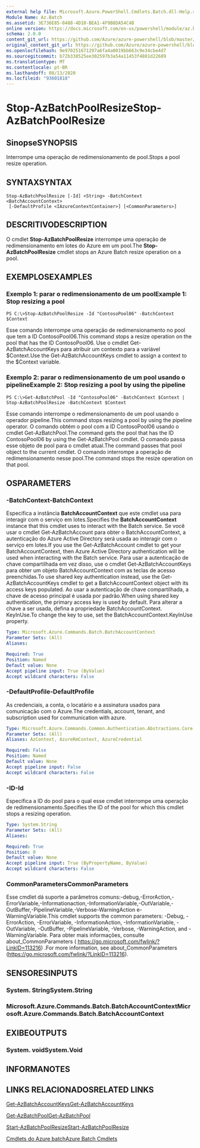 ```yaml
---
external help file: Microsoft.Azure.PowerShell.Cmdlets.Batch.dll-Help.xml
Module Name: Az.Batch
ms.assetid: 3E736E85-0488-4D10-BEA1-4F9B8DA54C4B
online version: https://docs.microsoft.com/en-us/powershell/module/az.batch/stop-azbatchpoolresize
schema: 2.0.0
content_git_url: https://github.com/Azure/azure-powershell/blob/master/src/Batch/Batch/help/Stop-AzBatchPoolResize.md
original_content_git_url: https://github.com/Azure/azure-powershell/blob/master/src/Batch/Batch/help/Stop-AzBatchPoolResize.md
ms.openlocfilehash: 9e970251671297a6fa4a0019bb663c9e34cbe4d7
ms.sourcegitcommit: b72b338525ee302597b3a54a11453f4881d22689
ms.translationtype: MT
ms.contentlocale: pt-BR
ms.lasthandoff: 08/13/2020
ms.locfileid: "93601818"
---
```

# <span data-ttu-id="dab8e-101">Stop-AzBatchPoolResize</span><span class="sxs-lookup"><span data-stu-id="dab8e-101">Stop-AzBatchPoolResize</span></span>

## <span data-ttu-id="dab8e-102">Sinopse</span><span class="sxs-lookup"><span data-stu-id="dab8e-102">SYNOPSIS</span></span>
<span data-ttu-id="dab8e-103">Interrompe uma operação de redimensionamento de pool.</span><span class="sxs-lookup"><span data-stu-id="dab8e-103">Stops a pool resize operation.</span></span>

## <span data-ttu-id="dab8e-104">SYNTAX</span><span class="sxs-lookup"><span data-stu-id="dab8e-104">SYNTAX</span></span>

```
Stop-AzBatchPoolResize [-Id] <String> -BatchContext <BatchAccountContext>
 [-DefaultProfile <IAzureContextContainer>] [<CommonParameters>]
```

## <span data-ttu-id="dab8e-105">DESCRITIVO</span><span class="sxs-lookup"><span data-stu-id="dab8e-105">DESCRIPTION</span></span>
<span data-ttu-id="dab8e-106">O cmdlet **Stop-AzBatchPoolResize** interrompe uma operação de redimensionamento em lotes do Azure em um pool.</span><span class="sxs-lookup"><span data-stu-id="dab8e-106">The **Stop-AzBatchPoolResize** cmdlet stops an Azure Batch resize operation on a pool.</span></span>

## <span data-ttu-id="dab8e-107">EXEMPLOS</span><span class="sxs-lookup"><span data-stu-id="dab8e-107">EXAMPLES</span></span>

### <span data-ttu-id="dab8e-108">Exemplo 1: parar o redimensionamento de um pool</span><span class="sxs-lookup"><span data-stu-id="dab8e-108">Example 1: Stop resizing a pool</span></span>
```
PS C:\>Stop-AzBatchPoolResize -Id "ContosoPool06" -BatchContext $Context
```

<span data-ttu-id="dab8e-109">Esse comando interrompe uma operação de redimensionamento no pool que tem a ID ContosoPool06.</span><span class="sxs-lookup"><span data-stu-id="dab8e-109">This command stops a resize operation on the pool that has the ID ContosoPool06.</span></span>
<span data-ttu-id="dab8e-110">Use o cmdlet Get-AzBatchAccountKeys para atribuir um contexto para a variável $Context.</span><span class="sxs-lookup"><span data-stu-id="dab8e-110">Use the Get-AzBatchAccountKeys cmdlet to assign a context to the $Context variable.</span></span>

### <span data-ttu-id="dab8e-111">Exemplo 2: parar o redimensionamento de um pool usando o pipeline</span><span class="sxs-lookup"><span data-stu-id="dab8e-111">Example 2: Stop resizing a pool by using the pipeline</span></span>
```
PS C:\>Get-AzBatchPool -Id "ContosoPool06" -BatchContext $Context | Stop-AzBatchPoolResize -BatchContext $Context
```

<span data-ttu-id="dab8e-112">Esse comando interrompe o redimensionamento de um pool usando o operador pipeline.</span><span class="sxs-lookup"><span data-stu-id="dab8e-112">This command stops resizing a pool by using the pipeline operator.</span></span>
<span data-ttu-id="dab8e-113">O comando obtém o pool com a ID ContosoPool06 usando o cmdlet Get-AzBatchPool.</span><span class="sxs-lookup"><span data-stu-id="dab8e-113">The command gets the pool that has the ID ContosoPool06 by using the Get-AzBatchPool cmdlet.</span></span>
<span data-ttu-id="dab8e-114">O comando passa esse objeto de pool para o cmdlet atual.</span><span class="sxs-lookup"><span data-stu-id="dab8e-114">The command passes that pool object to the current cmdlet.</span></span>
<span data-ttu-id="dab8e-115">O comando interrompe a operação de redimensionamento nesse pool.</span><span class="sxs-lookup"><span data-stu-id="dab8e-115">The command stops the resize operation on that pool.</span></span>

## <span data-ttu-id="dab8e-116">OS</span><span class="sxs-lookup"><span data-stu-id="dab8e-116">PARAMETERS</span></span>

### <span data-ttu-id="dab8e-117">-BatchContext</span><span class="sxs-lookup"><span data-stu-id="dab8e-117">-BatchContext</span></span>
<span data-ttu-id="dab8e-118">Especifica a instância **BatchAccountContext** que este cmdlet usa para interagir com o serviço em lotes.</span><span class="sxs-lookup"><span data-stu-id="dab8e-118">Specifies the **BatchAccountContext** instance that this cmdlet uses to interact with the Batch service.</span></span>
<span data-ttu-id="dab8e-119">Se você usar o cmdlet Get-AzBatchAccount para obter o BatchAccountContext, a autenticação do Azure Active Directory será usada ao interagir com o serviço em lotes.</span><span class="sxs-lookup"><span data-stu-id="dab8e-119">If you use the Get-AzBatchAccount cmdlet to get your BatchAccountContext, then Azure Active Directory authentication will be used when interacting with the Batch service.</span></span> <span data-ttu-id="dab8e-120">Para usar a autenticação de chave compartilhada em vez disso, use o cmdlet Get-AzBatchAccountKeys para obter um objeto BatchAccountContext com as teclas de acesso preenchidas.</span><span class="sxs-lookup"><span data-stu-id="dab8e-120">To use shared key authentication instead, use the Get-AzBatchAccountKeys cmdlet to get a BatchAccountContext object with its access keys populated.</span></span> <span data-ttu-id="dab8e-121">Ao usar a autenticação de chave compartilhada, a chave de acesso principal é usada por padrão.</span><span class="sxs-lookup"><span data-stu-id="dab8e-121">When using shared key authentication, the primary access key is used by default.</span></span> <span data-ttu-id="dab8e-122">Para alterar a chave a ser usada, defina a propriedade BatchAccountContext. KeyInUse.</span><span class="sxs-lookup"><span data-stu-id="dab8e-122">To change the key to use, set the BatchAccountContext.KeyInUse property.</span></span>

```yaml
Type: Microsoft.Azure.Commands.Batch.BatchAccountContext
Parameter Sets: (All)
Aliases:

Required: True
Position: Named
Default value: None
Accept pipeline input: True (ByValue)
Accept wildcard characters: False
```

### <span data-ttu-id="dab8e-123">-DefaultProfile</span><span class="sxs-lookup"><span data-stu-id="dab8e-123">-DefaultProfile</span></span>
<span data-ttu-id="dab8e-124">As credenciais, a conta, o locatário e a assinatura usados para comunicação com o Azure.</span><span class="sxs-lookup"><span data-stu-id="dab8e-124">The credentials, account, tenant, and subscription used for communication with azure.</span></span>

```yaml
Type: Microsoft.Azure.Commands.Common.Authentication.Abstractions.Core.IAzureContextContainer
Parameter Sets: (All)
Aliases: AzContext, AzureRmContext, AzureCredential

Required: False
Position: Named
Default value: None
Accept pipeline input: False
Accept wildcard characters: False
```

### <span data-ttu-id="dab8e-125">-ID</span><span class="sxs-lookup"><span data-stu-id="dab8e-125">-Id</span></span>
<span data-ttu-id="dab8e-126">Especifica a ID do pool para o qual esse cmdlet interrompe uma operação de redimensionamento.</span><span class="sxs-lookup"><span data-stu-id="dab8e-126">Specifies the ID of the pool for which this cmdlet stops a resizing operation.</span></span>

```yaml
Type: System.String
Parameter Sets: (All)
Aliases:

Required: True
Position: 0
Default value: None
Accept pipeline input: True (ByPropertyName, ByValue)
Accept wildcard characters: False
```

### <span data-ttu-id="dab8e-127">CommonParameters</span><span class="sxs-lookup"><span data-stu-id="dab8e-127">CommonParameters</span></span>
<span data-ttu-id="dab8e-128">Esse cmdlet dá suporte a parâmetros comuns:-debug,-ErrorAction,-ErrorVariable,-Informationaction,-InformationVariable,-OutVariable,-OutBuffer,-PipelineVariable,-Verbose-WarningAction e-WarningVariable.</span><span class="sxs-lookup"><span data-stu-id="dab8e-128">This cmdlet supports the common parameters: -Debug, -ErrorAction, -ErrorVariable, -InformationAction, -InformationVariable, -OutVariable, -OutBuffer, -PipelineVariable, -Verbose, -WarningAction, and -WarningVariable.</span></span> <span data-ttu-id="dab8e-129">Para obter mais informações, consulte about_CommonParameters ( https://go.microsoft.com/fwlink/?LinkID=113216) .</span><span class="sxs-lookup"><span data-stu-id="dab8e-129">For more information, see about_CommonParameters (https://go.microsoft.com/fwlink/?LinkID=113216).</span></span>

## <span data-ttu-id="dab8e-130">SENSORES</span><span class="sxs-lookup"><span data-stu-id="dab8e-130">INPUTS</span></span>

### <span data-ttu-id="dab8e-131">System. String</span><span class="sxs-lookup"><span data-stu-id="dab8e-131">System.String</span></span>

### <span data-ttu-id="dab8e-132">Microsoft.Azure.Commands.Batch.BatchAccountContext</span><span class="sxs-lookup"><span data-stu-id="dab8e-132">Microsoft.Azure.Commands.Batch.BatchAccountContext</span></span>

## <span data-ttu-id="dab8e-133">EXIBE</span><span class="sxs-lookup"><span data-stu-id="dab8e-133">OUTPUTS</span></span>

### <span data-ttu-id="dab8e-134">System. void</span><span class="sxs-lookup"><span data-stu-id="dab8e-134">System.Void</span></span>

## <span data-ttu-id="dab8e-135">INFORMA</span><span class="sxs-lookup"><span data-stu-id="dab8e-135">NOTES</span></span>

## <span data-ttu-id="dab8e-136">LINKS RELACIONADOS</span><span class="sxs-lookup"><span data-stu-id="dab8e-136">RELATED LINKS</span></span>

[<span data-ttu-id="dab8e-137">Get-AzBatchAccountKeys</span><span class="sxs-lookup"><span data-stu-id="dab8e-137">Get-AzBatchAccountKeys</span></span>](./Get-AzBatchAccountKey.md)

[<span data-ttu-id="dab8e-138">Get-AzBatchPool</span><span class="sxs-lookup"><span data-stu-id="dab8e-138">Get-AzBatchPool</span></span>](./Get-AzBatchPool.md)

[<span data-ttu-id="dab8e-139">Start-AzBatchPoolResize</span><span class="sxs-lookup"><span data-stu-id="dab8e-139">Start-AzBatchPoolResize</span></span>](./Start-AzBatchPoolResize.md)

[<span data-ttu-id="dab8e-140">Cmdlets do Azure batch</span><span class="sxs-lookup"><span data-stu-id="dab8e-140">Azure Batch Cmdlets</span></span>](/powershell/module/az.batch)


